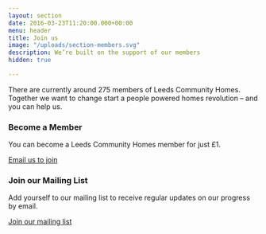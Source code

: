 ```yaml
---
layout: section
date: 2016-03-23T11:20:00.000+00:00
menu: header
title: Join us
image: "/uploads/section-members.svg"
description: We’re built on the support of our members
hidden: true

---
```

There are currently around 275 members of Leeds Community Homes. Together we want to change start a people powered homes revolution – and you can help us.

### Become a Member

You can become a Leeds Community Homes member for just £1.

<a href="mailto:info@leedscommunityhomes.org.uk" class="button">Email us to join</a>

### Join our Mailing List

Add yourself to our mailing list to receive regular updates on our progress by email.

<a href="http://eepurl.com/clB_pb" class="button">Join our mailing list</a>